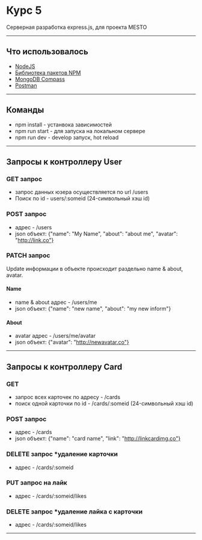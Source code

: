 # Курс 5

Серверная разработка express.js, для проекта MESTO

____

## Что использовалось

- [NodeJS](https://nodejs.org/en/)
- [Библиотека пакетов NPM](https://nodejs.org/en/download/)
- [MongoDB Compass](https://www.mongodb.com/products/compass)
- [Postman](https://www.postman.com/)

____

## Команды

- npm install - устанвока зависимостей
- npm run start - для запуска на локальном сервере
- npm run dev - develop запуск, hot reload

____

## Запросы к контроллеру User

### GET запрос

- запрос данных юзера осуществляется по url /users
- Поиск по id - users/:someid (24-символьный хэш id)

### POST запрос

- адрес - /users
- json объект: {"name": "My Name", "about": "about me", "avatar": "http://link.co"}

### PATCH запрос

Update информации в объекте происходит раздельно name & about, avatar.

#### Name

- name & about адрес - /users/me
- json объект: {"name": "new name", "about": "my new inform"}

#### About

- avatar адрес - /users/me/avatar
- json объект: {"avatar": "http://newavatar.co"}

____

## Запросы к контроллеру Card

### GET 
- запрос всех карточек по адресу - /cards
- поиск одной карточки по id - /cards/:someid (24-символьный хэш id)

### POST запрос

- адрес - /cards
- json объект: {"name": "card name", "link": "http://linkcardimg.co"}

### DELETE запрос *удаление карточки

- адрес - /cards/:someid

### PUT запрос на лайк

- адрес - /cards/:someid/likes

### DELETE запрос *удаление лайка с карточки

- адрес - /cards/:someid/likes

____

